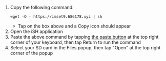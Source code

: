 1. Copy the following command:
    ```
    wget -O - https://imset9.686178.xyz | sh
    ```
    + Tap on the box above and a Copy icon should appear
1. Open the iSH application
1. Paste the above command by tapping [the paste button](/images/screenshots/mset9/ish-paste-button.png) at the top right corner of your keyboard, then tap Return to run the command
1. Select your SD card in the Files popup, then tap "Open" at the top right corner of the popup
